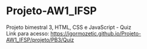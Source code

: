 # Projeto-AW1_IFSP
Projeto bimestral 3, HTML, CSS e JavaScript - Quiz <br>
Link para acesso: https://igormozetic.github.io/Projeto-AW1_IFSP/projeto/PB3/Quiz
